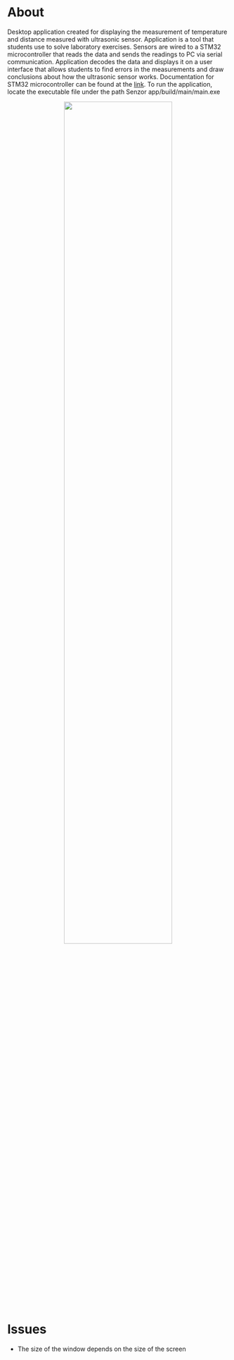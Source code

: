 # About
Desktop application created for displaying the measurement of temperature and distance measured with ultrasonic sensor. Application is a tool that students use to solve laboratory exercises. Sensors are wired to a STM32 microcontroller that reads the data and sends the readings to PC via serial communication. Application decodes the data and displays it on a user interface that allows students to find errors in the measurements and draw conclusions about how the ultrasonic sensor works. 
Documentation for STM32 microcontroller can be found at the [link](https://github.com/deanfraj/SNZR_BMP280).
To run the application, locate the executable file under the path Senzor app/build/main/main.exe

<p align="center">
  <img src="https://github.com/Zvonimir96/Ultrasonic-sensor-app/assets/46999608/6f94bdb5-1308-40f8-bb3b-d1f207b55cdf" width="70%">
</p>

# Issues
- The size of the window depends on the size of the screen
